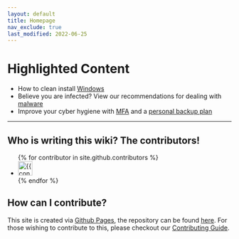 ```yaml
---
layout: default
title: Homepage
nav_exclude: true
last_modified: 2022-06-25
---
```


# Highlighted Content
* How to clean install [Windows](/installations/install-11)
* Believe you are infected? View our recommendations for dealing with [malware](/docs/safety-security/malware-guide)
* Improve your cyber hygiene with [MFA](/docs/safety-security/mfa) and a [personal backup plan](/docs/backups)

---
## Who is writing this wiki? The contributors!

<ul class="list-style-none">
{% for contributor in site.github.contributors %}
  <li class="d-inline-block mr-1">
     <a href="{{ contributor.html_url }}"><img src="{{ contributor.avatar_url }}" width="32" height="32" alt="{{ contributor.login }}"/></a>
  </li>
{% endfor %}
</ul>

## How can I contribute?
This site is created via [Github Pages](https://pages.github.com/), the repository can be found [here](https://github.com/r-Techsupport/rTS_Wiki). For those wishing to contribute to this, please checkout our [Contributing Guide](/docs/meta/contributing).
